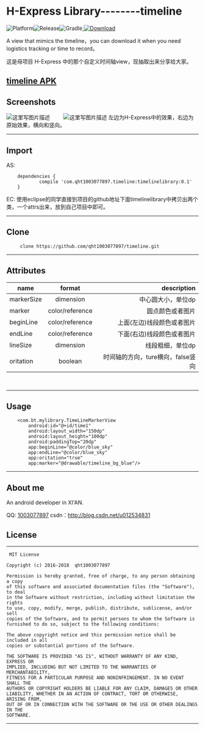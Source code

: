 # H-Express Library--------timeline

![Platform](https://img.shields.io/badge/platform-Android-blue.svg)![Release](https://img.shields.io/badge/debug-1.0.0-orange.svg)![Gradle](https://img.shields.io/badge/gradle-2.0.0-blue.svg)[ ![Download](https://api.bintray.com/packages/qht1003077897/maven/timeline/images/download.svg) ](https://bintray.com/qht1003077897/maven/timeline/_latestVersion)

A view that mimics the timeline，you can download it when you need logistics tracking or time to record。

这是母项目 H-Express 中的那个自定义时间轴view，现抽取出来分享给大家。

[timeline  APK](https://github.com/qht1003077897/timeline/blob/master/apk/app-debug.apk)
----------
## Screenshots

![这里写图片描述](http://img.blog.csdn.net/20170801094254090?watermark/2/text/aHR0cDovL2Jsb2cuY3Nkbi5uZXQvdTAxMjUzNDgzMQ==/font/5a6L5L2T/fontsize/400/fill/I0JBQkFCMA==/dissolve/70/gravity/SouthEast)&nbsp;&nbsp;&nbsp;&nbsp;&nbsp;&nbsp;&nbsp;&nbsp;&nbsp;![这里写图片描述](http://img.blog.csdn.net/20170801094302201?watermark/2/text/aHR0cDovL2Jsb2cuY3Nkbi5uZXQvdTAxMjUzNDgzMQ==/font/5a6L5L2T/fontsize/400/fill/I0JBQkFCMA==/dissolve/70/gravity/SouthEast)
左边为H-Express中的效果，右边为原始效果，横向和竖向。

----------
## Import

AS: 
```
	dependencies {
	        compile 'com.qht1003077897.timeline:timelinelibrary:0.1'
	}

```
EC: 
使用eclipse的同学直接到项目的github地址下面timelinelibrary中拷贝出两个类，一个attrs出来，放到自己项目中即可。

----------
## Clone

```
	 clone https://github.com/qht1003077897/timeline.git
```

----------
## Attributes


| name | format | description |
| -----|:----:| ----:|
| markerSize | dimension | 中心圆大小，单位dp   |
| marker    | color/reference    |  圆点颜色或者图片   |
| beginLine    | color/reference    |  上面(左边)线段颜色或者图片   |
| endLine    | color/reference    |   下面(右边)线段颜色或者图片  |
| lineSize    | dimension    |   线段粗细，单位dp  |
| oritation    | boolean    |   时间轴的方向，ture横向，false竖向  |

<br>

----------
## Usage
 
```
 	<com.bt.mylibrary.TimeLineMarkerView
        android:id="@+id/time1"
        android:layout_width="150dp"
        android:layout_height="100dp"
        android:paddingTop="20dp"
        app:beginLine="@color/blue_sky"
        app:endLine="@color/blue_sky"
        app:oritation="true"
        app:marker="@drawable/timeline_bg_blue"/>
```
----------
## About me

An android developer in XI'AN.

QQ: [1003077897]()
csdn：http://blog.csdn.net/u012534831

## License
-------

     MIT License
     
    Copyright (c) 2016-2018  qht1003077897

    Permission is hereby granted, free of charge, to any person obtaining a copy
    of this software and associated documentation files (the "Software"), to deal
    in the Software without restriction, including without limitation the rights
    to use, copy, modify, merge, publish, distribute, sublicense, and/or sell
    copies of the Software, and to permit persons to whom the Software is
    furnished to do so, subject to the following conditions:

    The above copyright notice and this permission notice shall be included in all
    copies or substantial portions of the Software.

    THE SOFTWARE IS PROVIDED "AS IS", WITHOUT WARRANTY OF ANY KIND, EXPRESS OR
    IMPLIED, INCLUDING BUT NOT LIMITED TO THE WARRANTIES OF MERCHANTABILITY,
    FITNESS FOR A PARTICULAR PURPOSE AND NONINFRINGEMENT. IN NO EVENT SHALL THE
    AUTHORS OR COPYRIGHT HOLDERS BE LIABLE FOR ANY CLAIM, DAMAGES OR OTHER
    LIABILITY, WHETHER IN AN ACTION OF CONTRACT, TORT OR OTHERWISE, ARISING FROM,
    OUT OF OR IN CONNECTION WITH THE SOFTWARE OR THE USE OR OTHER DEALINGS IN THE
    SOFTWARE.


---
 
 

